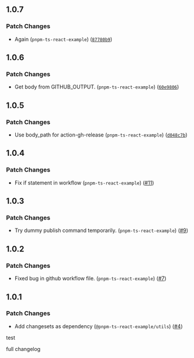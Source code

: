 
## 1.0.7

### Patch Changes

- Again (`pnpm-ts-react-example`) ([`87780b9`](https://github.com/keller-mark/pnpm-ts-react-example/commit/87780b9d35408bf4019b3dd0362a8701c43c006b))


## 1.0.6

### Patch Changes

- Get body from GITHUB_OUTPUT. (`pnpm-ts-react-example`) ([`60e9806`](https://github.com/keller-mark/pnpm-ts-react-example/commit/60e980619f7f528d630f559bc083fe1dab9c00cd))


## 1.0.5

### Patch Changes

- Use body_path for action-gh-release (`pnpm-ts-react-example`) ([`d048c7b`](https://github.com/keller-mark/pnpm-ts-react-example/commit/d048c7bac56e790c0ff50939b0f46ab4fa140af7))


## 1.0.4

### Patch Changes

- Fix if statement in workflow (`pnpm-ts-react-example`) ([#11](https://github.com/keller-mark/pnpm-ts-react-example/pull/11))


## 1.0.3

### Patch Changes

- Try dummy publish command temporarily. (`pnpm-ts-react-example`) ([#9](https://github.com/keller-mark/pnpm-ts-react-example/pull/9))


## 1.0.2

### Patch Changes

- Fixed bug in github workflow file. (`pnpm-ts-react-example`) ([#7](https://github.com/keller-mark/pnpm-ts-react-example/pull/7))


## 1.0.1

### Patch Changes

- Add changesets as dependency (`@pnpm-ts-react-example/utils`) ([#4](https://github.com/keller-mark/pnpm-ts-react-example/pull/4))

test

full changelog